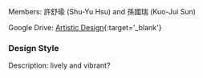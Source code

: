 
Members: 許舒瑜 (Shu-Yu Hsu) and 孫國瑞 (Kuo-Jui Sun)

Google Drive: [Artistic Design](https://drive.google.com/drive/folders/1WMZKaTQMelITlmTpOj-JPy66o2y8RZ3z){:target='_blank'}

### Design Style

Description: lively and vibrant?
<!-- * Retreat poster
* Brochure
* Name tag
* Award certificate -->